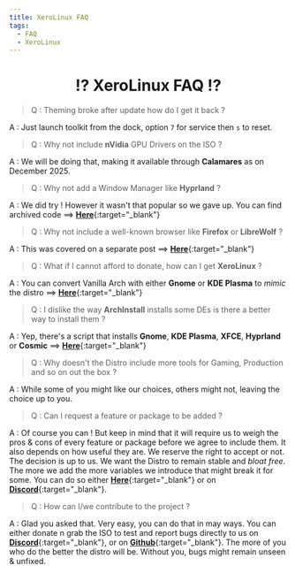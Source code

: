 ```yaml
---
title: XeroLinux FAQ
tags:
  - FAQ
  - XeroLinux
---
```


<h1 align="center">⁉️ XeroLinux FAQ ⁉️</h1>

> Q : Theming broke after update how do I get it back ?

A : Just launch toolkit from the dock, option `7` for service then `s` to reset.

> Q : Why not include **nVidia** GPU Drivers on the ISO ?

A : We will be doing that, making it available through **Calamares** as on December 2025.

> Q : Why not add a Window Manager like **Hyprland** ?

A : We did try ! However it wasn't that popular so we gave up. You can find archived code ==> [**Here**](https://github.com/xerolinux/HyprXero-git){:target="_blank"}

> Q : Why not include a well-known browser like **Firefox** or **LibreWolf** ?

A : This was covered on a separate post ==> [**Here**](https://xerolinux.xyz/updates/browser-situation/){:target="_blank"}

> Q : What if I cannot afford to donate, how can I get **XeroLinux** ?

A : You can convert Vanilla Arch with either **Gnome** or **KDE Plasma** to *mimic* the distro ==> [**Here**](https://xerolinux.xyz/posts/vanilla-to-xero/){:target="_blank"}

> Q : I dislike the way **ArchInstall** installs some DEs is there a better way to install them ?

A : Yep, there's a script that installs **Gnome**, **KDE Plasma**, **XFCE**, **Hyprland** or **Cosmic** ==> [**Here**](https://wiki.xerolinux.xyz/script/){:target="_blank"}

> Q : Why doesn't the Distro include more tools for Gaming, Production and so on out the box ?

A : While some of you might like our choices, others might not, leaving the choice up to you.

> Q : Can I request a feature or package to be added ?

A : Of course you can ! But keep in mind that it will require us to weigh the pros & cons of every feature or package before we agree to include them. It also depends on how useful they are. We reserve the right to accept or not. The decision is up to us. We want the Distro to remain stable and *bloat free*. The more we add the more variables we introduce that might break it for some. You can do so either [**Here**](https://fider.xerolinux.xyz){:target="_blank"} or on [**Discord**](https://discord.xerolinux.xyz){:target="_blank"}.

> Q : How can I/we contribute to the project ?

A : Glad you asked that. Very easy, you can do that in may ways. You can either donate n grab the ISO to test and report bugs directly to us on [**Discord**](https://discord.xerolinux.xyz){:target="_blank"}, or on [**Github**](https://github.com/XeroLinuxDev/xero-build){:target="_blank"}. The more of you who do the better the distro will be. Without you, bugs might remain unseen & unfixed.
